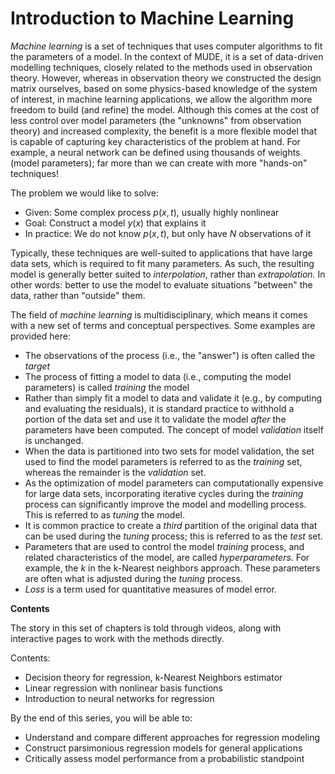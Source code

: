 # Introduction to Machine Learning

_Machine learning_ is a set of techniques that uses computer algorithms to fit the parameters of a model. In the context of MUDE, it is a set of data-driven modelling techniques, closely related to the methods used in observation theory. However, whereas in observation theory we constructed the design matrix ourselves, based on some physics-based knowledge of the system of interest, in machine learning applications, we allow the algorithm more freedom to build (and refine) the model. Although this comes at the cost of less control over model parameters (the "unknowns" from observation theory) and increased complexity, the benefit is a more flexible model that is capable of capturing key characteristics of the problem at hand. For example, a neural network can be defined using thousands of weights (model parameters); far more than we can create with more "hands-on" techniques!

The problem we would like to solve:

- Given: Some complex process $p(x,t)$, usually highly nonlinear
- Goal: Construct a model $y(x)$ that explains it
- In practice: We do not know $p(x,t)$, but only have $N$ observations of it

Typically, these techniques are well-suited to applications that have large data sets, which is required to fit many parameters. As such, the resulting model is generally better suited to _interpolation_, rather than _extrapolation._ In other words: better to use the model to evaluate situations "between" the data, rather than "outside" them.


The field of _machine learning_ is multidisciplinary, which means it comes with a new set of terms and conceptual perspectives. Some examples are provided here:

- The observations of the process (i.e., the "answer") is often called the _target_
- The process of fitting a model to data (i.e., computing the model parameters) is called _training_ the model
- Rather than simply fit a model to data and validate it (e.g., by computing and evaluating the residuals), it is standard practice to withhold a portion of the data set and use it to validate the model _after_ the parameters have been computed. The concept of model _validation_ itself is unchanged.
- When the data is partitioned into two sets for model validation, the set used to find the model parameters is referred to as the _training_ set, whereas the remainder is the _validation_ set.
- As the optimization of model parameters can computationally expensive for large data sets, incorporating iterative cycles during the _training_ process can significantly improve the model and modelling process. This is referred to as _tuning_ the model.
- It is common practice to create a _third_ partition of the original data that can be used during the _tuning_ process; this is referred to as the _test_ set.
- Parameters that are used to control the model _training_ process, and related characteristics of the model, are called _hyperparameters._ For example, the $k$ in the k-Nearest neighbors approach. These parameters are often what is adjusted during the _tuning_ process.
- _Loss_ is a term used for quantitative measures of model error.

**Contents**

The story in this set of chapters is told through videos, along with interactive pages to work with the methods directly.

Contents:

- Decision theory for regression, k-Nearest Neighbors estimator
- Linear regression with nonlinear basis functions
- Introduction to neural networks for regression

By the end of this series, you will be able to:

- Understand and compare different approaches for regression modeling
- Construct parsimonious regression models for general applications
- Critically assess model performance from a probabilistic standpoint